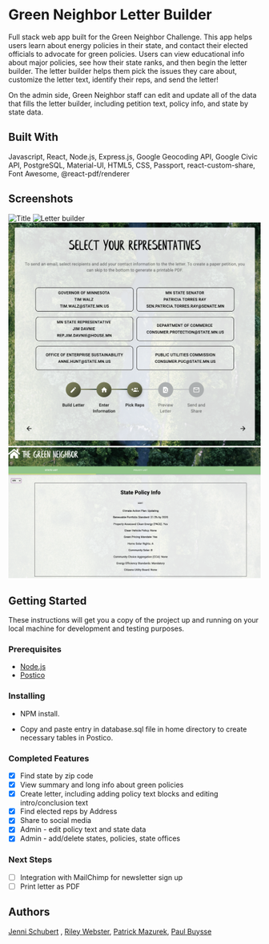# Green Neighbor Letter Builder

Full stack web app built for the Green Neighbor Challenge. This app helps users learn about energy policies in their state, and contact their elected officials to advocate for green policies. Users can view educational info about major policies, see how their state ranks, and then begin the letter builder. The letter builder helps them pick the issues they care about, customize the letter text, identify their reps, and send the letter!

On the admin side, Green Neighbor staff can edit and update all of the data that fills the letter builder, including petition text, policy info, and state by state data. 

## Built With

Javascript, React, Node.js, Express.js, Google Geocoding API, Google Civic API, PostgreSQL, Material-UI, HTML5, CSS, Passport, react-custom-share, Font Awesome, @react-pdf/renderer

## Screenshots

![Title](public/Images/title_page.png)
![Letter builder](public/Images/Letter_builder.png)
![Pick Reps](public/Images/pick_reps.png)
![Admin form](public/Images/admin_form.png)

## Getting Started

These instructions will get you a copy of the project up and running on your local machine for development and testing purposes. 

### Prerequisites

- [Node.js](https://nodejs.org/en/)
- [Postico](https://eggerapps.at/postico/)

### Installing

- NPM install.

- Copy and paste entry in database.sql file in home directory to create necessary tables in Postico.

### Completed Features

- [x] Find state by zip code
- [x] View summary and long info about green policies
- [x] Create letter, including adding policy text blocks and editing intro/conclusion text
- [x] Find elected reps by Address
- [x] Share to social media
- [x] Admin - edit policy text and state data
- [x] Admin - add/delete states, policies, state offices

### Next Steps

- [ ] Integration with MailChimp for newsletter sign up
- [ ]  Print letter as PDF

## Authors

[Jenni Schubert](https://github.com/jjschubert) , [Riley Webster](https://github.com/rileyww77/), [Patrick Mazurek](https://github.com/jpmzurk), [Paul Buysse](https://github.com/paulbuysse)
